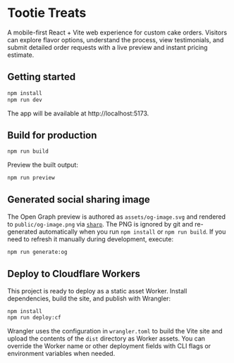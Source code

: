 # Tootie Treats

A mobile-first React + Vite web experience for custom cake orders. Visitors can explore flavor options, understand the process, view testimonials, and submit detailed order requests with a live preview and instant pricing estimate.

## Getting started

```bash
npm install
npm run dev
```

The app will be available at http://localhost:5173.

## Build for production

```bash
npm run build
```

Preview the built output:

```bash
npm run preview
```

## Generated social sharing image

The Open Graph preview is authored as `assets/og-image.svg` and rendered to `public/og-image.png` via [`sharp`](https://sharp.pixelplumbing.com/).
The PNG is ignored by git and re-generated automatically when you run `npm install` or `npm run build`.
If you need to refresh it manually during development, execute:

```bash
npm run generate:og
```

## Deploy to Cloudflare Workers

This project is ready to deploy as a static asset Worker. Install dependencies, build the site, and publish with Wrangler:

```bash
npm install
npm run deploy:cf
```

Wrangler uses the configuration in `wrangler.toml` to build the Vite site and upload the contents of the `dist` directory as Worker assets. You can override the Worker name or other deployment fields with CLI flags or environment variables when needed.
